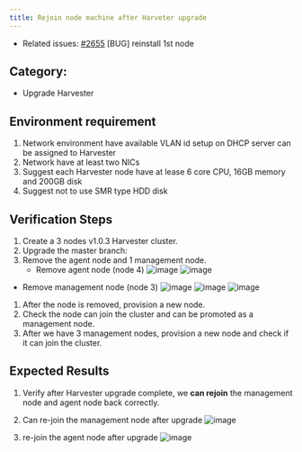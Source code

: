 ```yaml
---
title: Rejoin node machine after Harveter upgrade
---
```


* Related issues: [#2655](https://github.com/harvester/harvester/issues/2655) 
[BUG] reinstall 1st node


## Category: 
* Upgrade Harvester


## Environment requirement
1. Network environment have available VLAN id setup on DHCP server can be assigned to Harvester
1. Network have at least two NICs
1. Suggest each Harvester node have at lease 6 core CPU, 16GB memory and 200GB disk
1. Suggest not to use SMR type HDD disk


## Verification Steps
1. Create a 3 nodes v1.0.3 Harvester cluster.
1. Upgrade the master branch:
1. Remove the agent node and 1 management node.
   - Remove agent node (node 4)
  ![image](https://user-images.githubusercontent.com/29251855/196138324-83b64d50-0236-4110-86c2-551ae046a406.png)
  ![image](https://user-images.githubusercontent.com/29251855/196138906-e77de8f0-d61d-4a91-82b2-e36cbbb6462a.png)
  
  - Remove management node (node 3)
  ![image](https://user-images.githubusercontent.com/29251855/196139707-ce8cc444-21fb-4bba-a040-9b09e0ae7fa9.png)
  ![image](https://user-images.githubusercontent.com/29251855/196139906-ff92320f-f5f7-4fb5-af20-5cf0f3fe36b9.png)
  ![image](https://user-images.githubusercontent.com/29251855/196147230-7c0b1835-c219-41b2-b0b8-32bae9962f27.png)

1. After the node is removed, provision a new node.
1. Check the node can join the cluster and can be promoted as a management node.
1. After we have 3 management nodes, provision a new node and check if it can join the cluster.

## Expected Results
1. Verify after Harvester upgrade complete, we **can rejoin** the management node and agent node back correctly. 

1. Can re-join the management node after upgrade 
  ![image](https://user-images.githubusercontent.com/29251855/196159969-9c8acb11-b9fe-4501-94d5-74545579ef4d.png)

1. re-join the agent node after upgrade 
  ![image](https://user-images.githubusercontent.com/29251855/196164183-20c4498a-c4c6-4033-a527-d3c8ff84f8aa.png)


